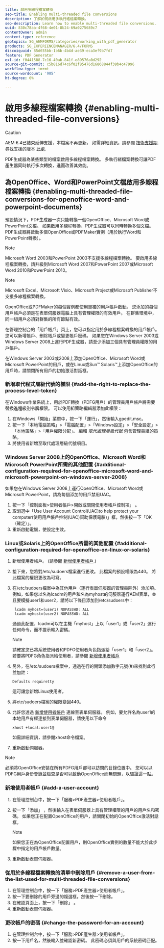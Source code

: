 ```yaml
---
title: 啟用多線程檔案轉換
seo-title: Enabling multi-threaded file conversions
description: 了解如何啟用多執行緒檔案轉換。
seo-description: Learn how to enable multi-threaded file conversions.
uuid: 830c78aa-4f68-4e01-8b24-69a0275689c7
contentOwner: admin
content-type: reference
geptopics: SG_AEMFORMS/categories/working_with_pdf_generator
products: SG_EXPERIENCEMANAGER/6.4/FORMS
discoiquuid: 85d655bb-1b6b-4b4d-ae39-eca3ef9b7fd7
feature: PDF Generator
exl-id: f0441588-7c16-40ab-841f-e89576a0d292
source-git-commit: c5b816d74c6f02f85476d16868844f39b4c47996
workflow-type: tm+mt
source-wordcount: '905'
ht-degree: 0%

---
```


# 啟用多線程檔案轉換 {#enabling-multi-threaded-file-conversions}

>[!CAUTION]
>
>AEM 6.4已結束延伸支援，本檔案不再更新。 如需詳細資訊，請參閱 [技術支援期](https://helpx.adobe.com//tw/support/programs/eol-matrix.html). 尋找支援的版本 [此處](https://experienceleague.adobe.com/docs/).

PDF生成器為某些類型的檔案啟用多線程檔案轉換。 多執行緒檔案轉換可讓PDF產生器同時執行多次轉換，進而改善其效能。

## 為OpenOffice、Word和PowerPoint文檔啟用多線程檔案轉換 {#enabling-multi-threaded-file-conversions-for-openoffice-word-and-powerpoint-documents}

預設情況下，PDF生成器一次只能轉換一個OpenOffice、Microsoft Word或PowerPoint文檔。 如果啟用多線程轉換，PDF生成器可以同時轉換多個文檔。 PDF生成器將啟動多個OpenOffice或PDFMaker實例（用於執行Word和PowerPoint轉換）。

>[!NOTE]
>
>Microsoft Word 2003和PowerPoint 2003不支援多線程檔案轉換。 要啟用多線程檔案轉換，請升級到Microsoft Word 2007和PowerPoint 2007或Microsoft Word 2010和PowerPoint 2010。

>[!NOTE]
>
>Microsoft Excel、Microsoft Visio、Microsoft Project或Microsoft Publisher不支援多線程檔案轉換。

OpenOffice或PDFMaker的每個實例都使用單獨的用戶帳戶啟動。 您添加的每個用戶帳戶必須是在表單伺服器電腦上具有管理權限的有效用戶。 在群集環境中，同一組用戶必須對群集的所有節點有效。

在管理控制台的「用戶帳戶」頁上，您可以指定用於多線程檔案轉換的用戶帳戶。 您可以新增帳戶、刪除帳戶或變更帳戶密碼。 如果您在Windows Server 2003或Windows Server 2008上運行PDF生成器，請至少添加三個具有管理員權限的用戶帳戶。

在Windows Server 2003或2008上添加OpenOffice、Microsoft Word或Microsoft PowerPoint的用戶，或在Linux或Sun™ Solaris™上添加OpenOffice的用戶時，請關閉所有用戶的初始激活對話框。

### 新增取代程式層級代號的權限 {#add-the-right-to-replace-the-process-level-token}

在Windows作業系統上，用於PDF轉換（PDFG用戶）的管理員用戶帳戶將需要替換進程級別令牌權限。 可以使用組策略編輯器添加此權限：

1. 在Windows「開始」菜單中，按一下「運行」，然後輸入gpedit.msc。
1. 按一下「本地電腦策略」>「電腦配置」>「Windows設定」>「安全設定」>「本地策略」>「用戶權限分配」。 編輯 *取代處理層級代號* 包含管理員組的策略。
1. 將使用者新增至取代處理層級代號項目。

### Windows Server 2008上的OpenOffice、Microsoft Word和Microsoft PowerPoint所需的其他配置 {#additional-configuration-required-for-openoffice-microsoft-word-and-microsoft-powerpoint-on-windows-server-2008}

如果您在Windows Server 2008上運行OpenOffice、Microsoft Word或Microsoft PowerPoint，請為每個添加的用戶禁用UAC。

1. 按一下「控制面板>使用者帳戶>開啟或關閉使用者帳戶控制項」 。
1. 取消選中「Use User Account Control(UAC)to help protect your computer(使用用戶帳戶控制(UAC)幫助保護電腦)」框，然後按一下「OK（確定）」。
1. 重新啟動電腦，使設定生效。

### Linux或Solaris上的OpenOffice所需的其他配置 {#additional-configuration-required-for-openoffice-on-linux-or-solaris}

1. 新增使用者帳戶。 (請參閱 [新增使用者帳戶](enabling-multi-threaded-file-conversions.md#add-a-user-account).)
1. 接下來，您將對/etc/sudoers檔案進行更改。 此檔案的預設權限為440。 將此檔案的權限更改為可寫。
1. 在/etc/sudoers檔案中為其他用戶（運行表單伺服器的管理員除外）添加項。 例如，如果您以名為lcadm的用戶和名為myhost的伺服器運行AEM表單，並且要模擬user1和user2，請將以下條目添加到/etc/sudoers中：

   ```as3
    lcadm myhost=(user1) NOPASSWD: ALL 
    lcadm myhost=(user2) NOPASSWD: ALL
   ```

   通過此配置，lcadm可以在主機「myhost」上以「user1」或「user2」運行任何命令，而不提示輸入密碼。

   >[!NOTE]
   >
   >請確定您已將系統使用者和PDFG使用者角色指派給「user1」和「user2」。 若要將PDFG角色指派給使用者，請參閱 [新增使用者帳戶](enabling-multi-threaded-file-conversions.md#add-a-user-account)

1. 另外，在/etc/sudoers檔案中，通過在行的開頭添加數字元號(#)來找到此行並加註：

   ```as3
   Defaults requiretty
   ```

   這可讓您新增Linux使用者。

1. 將etc/sudoers檔案的權限變回440。
1. 允許您透過 [新增使用者帳戶](enabling-multi-threaded-file-conversions.md#add-a-user-account) 連線至表單伺服器。 例如，要允許名為user1的本地用戶有權連接到表單伺服器，請使用以下命令

   `xhost +local:user1@`

   如需詳細資訊，請參閱xhost命令檔案。

1. 重新啟動伺服器。

>[!NOTE]
>
>必須將OpenOffice安裝在所有PDFG用戶都可以訪問的目錄位置中。 您可以以PDFG用戶身份登錄並檢查是否可以啟動OpenOffice而無問題，以驗證這一點。

### 新增使用者帳戶 {#add-a-user-account}

1. 在管理控制台中，按一下「服務>PDF產生器>使用者帳戶」。
1. 按一下「添加」 ，然後輸入在表單伺服器上具有管理權限的用戶的用戶名和密碼。 如果您正在配置OpenOffice的用戶，請關閉初始的OpenOffice激活對話框。

   >[!NOTE]
   >
   >如果您正在為OpenOffice配置用戶，則OpenOffice實例的數量不能大於此步驟中指定的用戶帳戶數量。

1. 重新啟動表單伺服器。

### 從用於多線程檔案轉換的清單中刪除用戶 {#remove-a-user-from-the-list-used-for-multi-threaded-file-conversions}

1. 在管理控制台中，按一下「服務>PDF產生器>使用者帳戶」。
1. 按一下要刪除的用戶旁邊的複選框，然後按一下刪除。
1. 在確認頁面上，按一下「刪除」 。
1. 重新啟動表單伺服器。

### 更改帳戶的密碼 {#change-the-password-for-an-account}

1. 在管理控制台中，按一下「服務>PDF產生器>使用者帳戶」。
1. 按一下用戶名，然後輸入並確認新密碼。 此密碼必須與用戶的系統密碼匹配。
